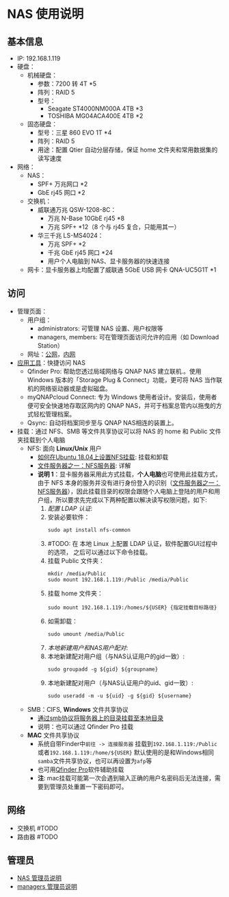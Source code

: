 # NAS 使用说明


## 基本信息

* IP: 192.168.1.119
* 硬盘：
    * 机械硬盘：
        * 参数：7200 转 4T *5
        * 阵列：RAID 5
        * 型号：
            * Seagate ST4000NM000A 4TB *3
            * TOSHIBA MG04ACA400E 4TB *2
    * 固态硬盘：
        * 型号：三星 860 EVO 1T *4
        * 阵列：RAID 5
        * 用途：配置 Qtier 自动分层存储，保证 home 文件夹和常用数据集的读写速度
* 网络：
    * NAS：
        * SPF+ 万兆网口 *2
        * GbE rj45 网口 *2
    * 交换机：
        * 威联通万兆 QSW-1208-8C：
            * 万兆 N-Base 10GbE rj45 *8
            * 万兆 SPF+ *12（8 个与 rj45 复合，只能用其一）
        * 华三千兆 LS-MS4024：
            * 万兆 SPF+ *2
            * 千兆 GbE rj45 网口 *24
            * 用户个人电脑到 NAS、显卡服务器的快速连接
    * 网卡：显卡服务器上均配置了威联通 5GbE USB 网卡 QNA-UC5G1T *1


## 访问

* 管理页面：
    * 用户组：
        * administrators: 可管理 NAS 设置、用户权限等
        * managers, members: 可在管理页面访问允许的应用（如 Download Station）
    * 网址：[公网](http://kc110lsc.myqnapcloud.com/)，[内网](http://192.168.1.119/)
* [应用工具](https://www.qnap.com/zh-cn/utilities/essentials)：快捷访问 NAS
    * Qfinder Pro: 帮助您透过局域网络与 QNAP NAS 建立联机.。使用Windows 版本的「Storage Plug & Connect」功能，更可将 NAS 当作联机的网络驱动器或是虚拟磁盘。
	* myQNAPcloud Connect: 专为 Windows 使用者设计。安装后，使用者便可安全快速地存取区网内的 QNAP NAS，并可于档案总管内以拖曳的方式轻松管理档案。
    * Qsync: 自动将档案同步至与 QNAP NAS相连的装置上。
* 挂载：通过 NFS、SMB 等文件共享协议可以将 NAS 的 home 和 Public 文件夹挂载到个人电脑
    * NFS: 面向 **Linux/Unix** 用户
        * [如何在Ubuntu 18.04上设置NFS挂载](https://www.howtoing.com/how-to-set-up-an-nfs-mount-on-ubuntu-18-04): 挂载和卸载
        * [文件服务器之一：NFS服务器](http://cn.linux.vbird.org/linux_server/0330nfs.php): 详解
        * **说明 1**：显卡服务器采用此方式挂载，**个人电脑**也可使用此挂载方式，由于 NFS 本身的服务并没有进行身份登入的识别（[文件服务器之一：NFS服务器](http://cn.linux.vbird.org/linux_server/0330nfs.php)），因此挂载目录的权限会跟随个人电脑上登陆的用户和用户组，所以要求先完成以下两种配置以解决读写权限问题，如下: 
          1. *配置 LDAP 认证*:
            1. 安装必要软件：
                ```
                sudo apt install nfs-common
                ```
            2. #TODO: 在 本地 Linux 上配置 LDAP 认证，软件配置GUI过程中的选项， 之后可以通过以下命令挂载。
            3. 挂载 Public 文件夹：
                ```
                mkdir /media/Public
                sudo mount 192.168.1.119:/Public /media/Public
                ```
            4. 挂载 home 文件夹：
                ```
                sudo mount 192.168.1.119:/homes/${USER} {指定挂载目标路径}
                ```
            5. 如需卸载：
                ```
                sudo umount /media/Public
                ```
          2. *本地新建用户和NAS用户配对*:
            1. 本地新建配对用户组（与NAS认证用户的gid一致）:
                ```
                sudo groupadd -g ${gid} ${groupname}
                ``` 
            2. 本地新建配对用户（与NAS认证用户的uid、gid一致）:
                ```
                sudo useradd -m -u ${uid} -g ${gid} ${username}
                ```
    * SMB：CIFS, **Windows** 文件共享协议
        * [通过smb协议将服务器上的目录挂载至本地目录](https://www.qiansw.com/through-the-smb-protocol-on-the-server-directory-to-mount-a-local-directory.html)
        * 说明：也可以通过 Qfinder Pro 挂载
    * **MAC** 文件共享协议
        * 系统自带Finder中`前往 -> 连接服务器` 挂载到`192.168.1.119:/Public`或者`192.168.1.119:/home/${USER}` 默认使用的是和Windows相同`samba`文件共享协议，也可以再设置为`afp`等
        * 也可用[Qfinder Pro](https://www.qnap.com/zh-cn/how-to/tutorial/article/%E5%B0%86%E5%85%B1%E4%BA%AB%E6%96%87%E4%BB%B6%E5%A4%B9%E6%8C%82%E8%BD%BD%E5%88%B0-mac-%E8%AE%A1%E7%AE%97%E6%9C%BA/)软件辅助挂载
        * **注**: mac挂载可能第一次会遇到输入正确的用户名密码后无法连接，需要到管理员处重置一下密码即可。


## 网络

* 交换机 #TODO
* 路由器 #TODO


## 管理员

* [NAS 管理员说明](README_admin.md)
* [managers 管理员说明](README_managers.md)
